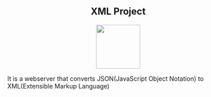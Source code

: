 <p align="center"><h2 align="center">XML Project</h2></p>
<p align="center"><img src="https://travis-ci.org/dwyl/esta.svg?branch=master" width="100" /></p>

It is a webserver that converts JSON(JavaScript Object Notation) to XML(Extensible Markup Language)

